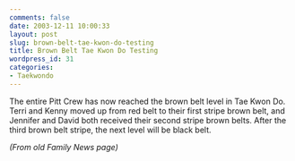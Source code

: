 ```yaml
---
comments: false
date: 2003-12-11 10:00:33
layout: post
slug: brown-belt-tae-kwon-do-testing
title: Brown Belt Tae Kwon Do Testing
wordpress_id: 31
categories:
- Taekwondo
---
```


The entire Pitt Crew has now reached the brown belt level in Tae Kwon Do.  Terri and Kenny moved up from red belt to their first stripe brown belt, and Jennifer and David both received their second stripe brown belts.  After the third brown belt stripe, the next level will be black belt.




_(From old Family News page)_



